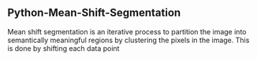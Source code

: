 ## Python-Mean-Shift-Segmentation
Mean shift segmentation is an iterative process to partition the image into semantically meaningful regions by clustering the pixels in the image. This is done by shifting each data point